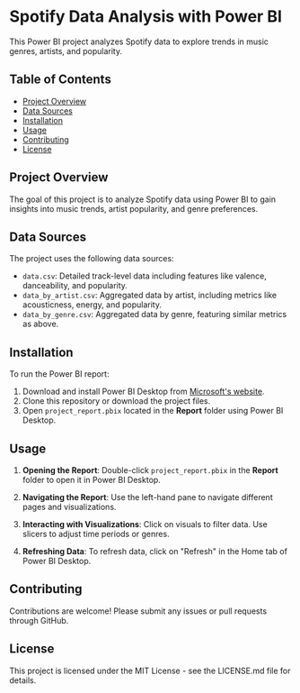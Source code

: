 # Spotify Data Analysis with Power BI

This Power BI project analyzes Spotify data to explore trends in music genres, artists, and popularity.

## Table of Contents

- [Project Overview](#project-overview)
- [Data Sources](#data-sources)
- [Installation](#installation)
- [Usage](#usage)
- [Contributing](#contributing)
- [License](#license)

## Project Overview

The goal of this project is to analyze Spotify data using Power BI to gain insights into music trends, artist popularity, and genre preferences.

## Data Sources

The project uses the following data sources:
- `data.csv`: Detailed track-level data including features like valence, danceability, and popularity.
- `data_by_artist.csv`: Aggregated data by artist, including metrics like acousticness, energy, and popularity.
- `data_by_genre.csv`: Aggregated data by genre, featuring similar metrics as above.

## Installation

To run the Power BI report:
1. Download and install Power BI Desktop from [Microsoft's website](https://powerbi.microsoft.com/).
2. Clone this repository or download the project files.
3. Open `project_report.pbix` located in the **Report** folder using Power BI Desktop.

## Usage

1. **Opening the Report**: Double-click `project_report.pbix` in the **Report** folder to open it in Power BI Desktop.
   
2. **Navigating the Report**: Use the left-hand pane to navigate different pages and visualizations.

3. **Interacting with Visualizations**: Click on visuals to filter data. Use slicers to adjust time periods or genres.

4. **Refreshing Data**: To refresh data, click on "Refresh" in the Home tab of Power BI Desktop.

## Contributing

Contributions are welcome! Please submit any issues or pull requests through GitHub.

## License

This project is licensed under the MIT License - see the LICENSE.md file for details.
